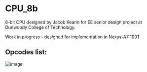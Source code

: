 # CPU_8b
8-bit CPU designed by Jacob Kearin for EE senior design project at Dunwoody College of Technology.

Work in progress - designed for implementation in Nexys-A7 100T

## Opcodes list:

![image](https://github.com/jacobkearin/CPU_8b/assets/71102319/a7399b5a-a473-4e2a-b372-562b24d2949f)
